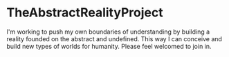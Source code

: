 # TheAbstractRealityProject
I'm working to push my own boundaries of understanding by building a reality founded on the abstract and undefined. This way I can conceive and build new types of worlds for humanity. Please feel welcomed to join in.
